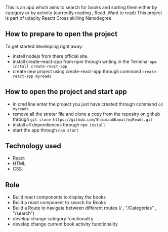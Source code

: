 This is an app which aims to search for books and sorting them either by category or by activity (currently reading , Read ,Want to read)
This project is part of udacity Reactt Cross skilling Nanodegree

## How to prepare to open the project

To get started developing right away:

* install nodejs from there official site.
* install create-react-app from npm through writing in the Terminal `npm install create-react-app`
* create new project using create-react-app through command  `create-react-app myreads`


## How to  open the project and start app


* in cmd line enter the project you just have created through command `cd myreads`
* remove all the strater file and clone a copy from the reposiry on github through `git clone https://github.com/ShaimaaAKamal/myReads.git`
* install all dependiences through `npm install`
* start the app through `npm start`

## Technology used
 * React
 * HTML
 * CSS
 
 ## Role
 - Build react components to display the books 
 - Build a react component to search for Books
 - Build a Route to navigate between different routes (/ , "/Categories" , "/search")
 - develop change category functionality
 - develop change current book activity functionality
